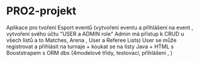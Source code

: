 # PRO2-projekt
Aplikace pro tvoření Esport eventů (vytvoření eventu a přihlášení na event , vytvoření svého účtu "USER a ADMIN role"
 Admin má přístup k CRUD u všech listů a to Matches, Arena , User a Referee Lists)
 User se může registrovat a přihlásit na turnaje + koukat se na listy
Java + HTML s Booststrapem s ORM dbs (4modelové třídy, testovací, přihlášení , )
